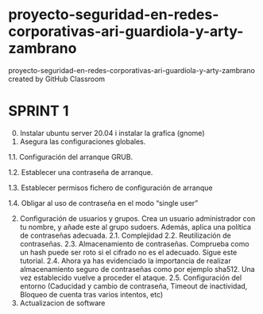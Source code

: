 # proyecto-seguridad-en-redes-corporativas-ari-guardiola-y-arty-zambrano
proyecto-seguridad-en-redes-corporativas-ari-guardiola-y-arty-zambrano created by GitHub Classroom

# SPRINT 1
0. Instalar ubuntu server 20.04 i instalar la grafica (gnome)
1. Asegura las configuraciones globales.

  1.1. Configuración del arranque GRUB.
  
  1.2. Establecer una contraseña de arranque.
  
  1.3. Establecer permisos fichero de configuración de arranque
  
  1.4. Obligar al uso de contraseña en el modo “single user”
  
2. Configuración de usuarios y grupos. Crea un usuario administrador con tu nombre, y añade este al grupo sudoers. Además, aplica  una política de contraseñas adecuada. 
  2.1. Complejidad
  2.2. Reutilización de contraseñas.
  2.3. Almacenamiento de contraseñas. Comprueba como un hash puede ser roto si el cifrado no es el adecuado. Sigue este tutorial.
  2.4. Ahora ya has evidenciado la importancia de realizar almacenamiento seguro de contraseñas como por ejemplo sha512. Una vez establecido vuelve a proceder el ataque.
  2.5. Configuración del entorno (Caducidad y cambio de contraseña, Timeout de inactividad, Bloqueo de cuenta tras varios intentos, etc)
3. Actualizacion de software
